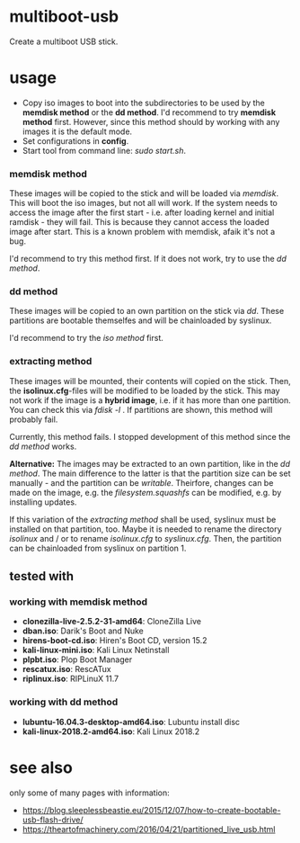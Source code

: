 # multiboot-usb
Create a multiboot USB stick.

# usage

 * Copy iso images to boot into the subdirectories to be used by the **memdisk method** or the **dd method**. I'd recommend to try **memdisk method** first. However, since this method should by working with any images it is the default mode.
 * Set configurations in **config**.
 * Start tool from command line: *sudo start.sh*.

### memdisk method
These images will be copied to the stick and will be loaded via *memdisk*. This will boot the iso images, but not all will work. If the system needs to access the image after the first start - i.e. after loading kernel and initial ramdisk - they will fail. This is because they cannot access the loaded image after start. This is a known problem with memdisk, afaik it's not a bug.

I'd recommend to try this method first. If it does not work, try to use the *dd method*.

### dd method
These images will be copied to an own partition on the stick via *dd*. These partitions are bootable themselfes and will be chainloaded by syslinux.

I'd recommend to try the *iso method* first.

### extracting method

These images will be mounted, their contents will copied on the stick. Then, the **isolinux.cfg**-files will be modified to be loaded by the stick. This may not work if the image is a **hybrid image**, i.e. if it has more than one partition. You can check this via *fdisk -l <image name>*. If partitions are shown, this method will probably fail.

Currently, this method fails. I stopped development of this method since the *dd method* works.

**Alternative:** The images may be extracted to an own partition, like in the *dd method*. The main difference to the latter is that the partition size can be set manually - and the partition can be *writable*. Theirfore, changes can be made on the image, e.g. the *filesystem.squashfs* can be modified, e.g. by installing updates.

If this variation of the *extracting method* shall be used, syslinux must be installed on that partition, too. Maybe it is needed to rename the directory *isolinux* and / or to rename *isolinux.cfg* to *syslinux.cfg*. Then, the partition can be chainloaded from syslinux on partition 1.

## tested with

### working with **memdisk method**

 * **clonezilla-live-2.5.2-31-amd64**: CloneZilla Live
 * **dban.iso**: Darik's Boot and Nuke
 * **hirens-boot-cd.iso**: Hiren's Boot CD, version 15.2
 * **kali-linux-mini.iso**: Kali Linux Netinstall
 * **plpbt.iso**: Plop Boot Manager
 * **rescatux.iso**: RescATux
 * **riplinux.iso**: RIPLinuX 11.7

### working with **dd method**

 * **lubuntu-16.04.3-desktop-amd64.iso**: Lubuntu install disc
 * **kali-linux-2018.2-amd64.iso**: Kali Linux 2018.2

# see also

only some of many pages with information:

 * <https://blog.sleeplessbeastie.eu/2015/12/07/how-to-create-bootable-usb-flash-drive/>
 * <https://theartofmachinery.com/2016/04/21/partitioned_live_usb.html>
